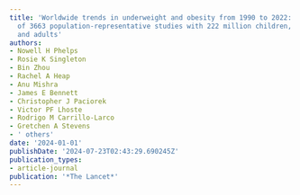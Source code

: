 ```yaml
---
title: 'Worldwide trends in underweight and obesity from 1990 to 2022: a pooled analysis
  of 3663 population-representative studies with 222 million children, adolescents,
  and adults'
authors:
- Nowell H Phelps
- Rosie K Singleton
- Bin Zhou
- Rachel A Heap
- Anu Mishra
- James E Bennett
- Christopher J Paciorek
- Victor PF Lhoste
- Rodrigo M Carrillo-Larco
- Gretchen A Stevens
- ' others'
date: '2024-01-01'
publishDate: '2024-07-23T02:43:29.690245Z'
publication_types:
- article-journal
publication: '*The Lancet*'
---
```


